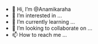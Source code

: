 - 👋 Hi, I’m @Anamikaraha
- 👀 I’m interested in ...
- 🌱 I’m currently learning ...
- 💞️ I’m looking to collaborate on ...
- 📫 How to reach me ...

<!---
Anamikaraha/Anamikaraha is a ✨ special ✨ repository because its `README.md` (this file) appears on your GitHub profile.
You can click the Preview link to take a look at your changes.
--->
